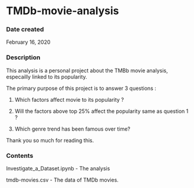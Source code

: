 # TMDb-movie-analysis

### Date created
February 16, 2020

### Description

This analysis is a personal project about the TMBb movie analysis, especailly linked to its popularity.

The primary purpose of this project is to answer 3 questions :

1. Which factors affect movie to its popularity ?

2. Will the factors above top 25% affect the popularity same as question 1 ?

3. Which genre trend has been famous over time?

Thank you so much for reading this.

### Contents

Investigate_a_Dataset.ipynb - The analysis

tmdb-movies.csv - The data of TMDb movies.
